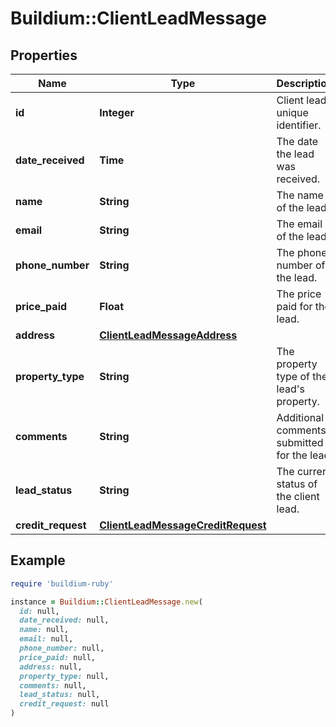 # Buildium::ClientLeadMessage

## Properties

| Name | Type | Description | Notes |
| ---- | ---- | ----------- | ----- |
| **id** | **Integer** | Client lead unique identifier. | [optional] |
| **date_received** | **Time** | The date the lead was received. | [optional] |
| **name** | **String** | The name of the lead. | [optional] |
| **email** | **String** | The email of the lead. | [optional] |
| **phone_number** | **String** | The phone number of the lead. | [optional] |
| **price_paid** | **Float** | The price paid for the lead. | [optional] |
| **address** | [**ClientLeadMessageAddress**](ClientLeadMessageAddress.md) |  | [optional] |
| **property_type** | **String** | The property type of the lead&#39;s property. | [optional] |
| **comments** | **String** | Additional comments submitted for the lead. | [optional] |
| **lead_status** | **String** | The current status of the client lead. | [optional] |
| **credit_request** | [**ClientLeadMessageCreditRequest**](ClientLeadMessageCreditRequest.md) |  | [optional] |

## Example

```ruby
require 'buildium-ruby'

instance = Buildium::ClientLeadMessage.new(
  id: null,
  date_received: null,
  name: null,
  email: null,
  phone_number: null,
  price_paid: null,
  address: null,
  property_type: null,
  comments: null,
  lead_status: null,
  credit_request: null
)
```

